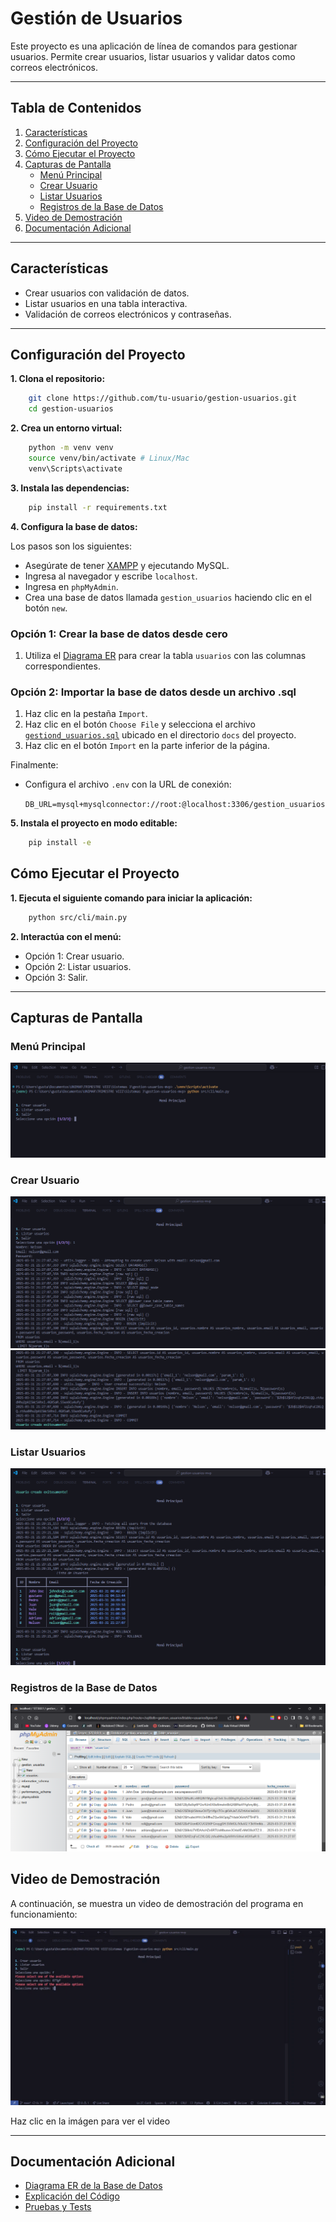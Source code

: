 # Gestión de Usuarios

Este proyecto es una aplicación de línea de comandos para gestionar usuarios. Permite crear usuarios, listar usuarios y validar datos como correos electrónicos.

---

## Tabla de Contenidos

1. [Características](#características)
2. [Configuración del Proyecto](#configuración-del-proyecto)
3. [Cómo Ejecutar el Proyecto](#cómo-ejecutar-el-proyecto)
4. [Capturas de Pantalla](#capturas-de-pantalla)
   - [Menú Principal](#menú-principal)
   - [Crear Usuario](#crear-usuario)
   - [Listar Usuarios](#listar-usuarios)
   - [Registros de la Base de Datos](#registros-de-la-base-de-datos)
5. [Video de Demostración](#video-de-demostración)
6. [Documentación Adicional](#documentación-adicional)

---

## Características

- Crear usuarios con validación de datos.
- Listar usuarios en una tabla interactiva.
- Validación de correos electrónicos y contraseñas.

---

## Configuración del Proyecto

**1. Clona el repositorio:**

```bash
    git clone https://github.com/tu-usuario/gestion-usuarios.git
    cd gestion-usuarios
```

**2. Crea un entorno virtual:**

```bash
    python -m venv venv
    source venv/bin/activate # Linux/Mac
    venv\Scripts\activate
```

**3. Instala las dependencias:**

```bash
    pip install -r requirements.txt
```

**4. Configura la base de datos:**

Los pasos son los siguientes:

- Asegúrate de tener [XAMPP](https://www.apachefriends.org/) y ejecutando MySQL.
- Ingresa al navegador y escribe `localhost`.
- Ingresa en `phpMyAdmin`.
- Crea una base de datos llamada `gestion_usuarios` haciendo clic en el botón `new`.

### Opción 1: Crear la base de datos desde cero

1. Utiliza el [Diagrama ER](./docs/database_er_diagram.md) para crear la tabla `usuarios` con las columnas correspondientes.

### Opción 2: Importar la base de datos desde un archivo .sql

1. Haz clic en la pestaña `Import`.
2. Haz clic en el botón `Choose File` y selecciona el archivo [`gestiond_usuarios.sql`](./docs/gestion_usuarios.sql) ubicado en el directorio `docs` del proyecto.
3. Haz clic en el botón `Import` en la parte inferior de la página.

Finalmente:

- Configura el archivo `.env` con la URL de conexión:

  `DB_URL=mysql+mysqlconnector://root:@localhost:3306/gestion_usuarios`

**5. Instala el proyecto en modo editable:**

```bash
    pip install -e
```

## Cómo Ejecutar el Proyecto

**1. Ejecuta el siguiente comando para iniciar la aplicación:**

```bash
    python src/cli/main.py
```

**2. Interactúa con el menú:**

- Opción 1: Crear usuario.
- Opción 2: Listar usuarios.
- Opción 3: Salir.

---

## Capturas de Pantalla

### Menú Principal

![Menú Principal](./screenshots/menu_principal.png)

### Crear Usuario

![Crear Usuario Parte 1](./screenshots/crear_usuario_1.png)
![Crear Usuario Parte 2](./screenshots/crear_usuario_2.png)

### Listar Usuarios

![Listar Usuarios](./screenshots/listar_usuarios.png)

### Registros de la Base de Datos

![Registros en la Base de Datos](./screenshots/registros_base_datos.png)

## Video de Demostración

A continuación, se muestra un video de demostración del programa en funcionamiento:

[![Ver Video](./screenshots/video_thumbnail.png)](https://drive.google.com/file/d/1CnRohmsIGHoNzJ6yvsJGJKLbNa814eeE/view?usp=drive_link)

Haz clic en la imágen para ver el video

---

## Documentación Adicional

- [Diagrama ER de la Base de Datos](docs/database_er_diagram.md)
- [Explicación del Código](docs/code_explanation.md)
- [Pruebas y Tests](docs/tests.md)
